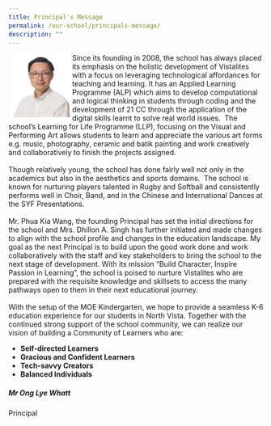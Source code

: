 ```yaml
---
title: Principal's Message
permalink: /our-school/principals-message/
description: ""
---
```

<img src="/images/Mr%20Ong%20Lye%20Whatt%20%20Principal.jpg" style="width:25%;" align = "left">Since its founding in 2008, the school has always placed its emphasis on the holistic development of Vistalites with a focus on leveraging technological affordances for teaching and learning. It has an Applied Learning Programme (ALP) which aims to develop computational and logical thinking in students through coding and the development of 21 CC through the application of the digital skills learnt to solve real world issues.  The school’s Learning for Life Programme (LLP), focusing on the Visual and Performing Art allows students to learn and appreciate the various art forms e.g. music, photography, ceramic and batik painting and work creatively and collaboratively to finish the projects assigned. <br> <br>Though relatively young, the school has done fairly well not only in the academics but also in the aesthetics and sports domains.  The school is known for nurturing players talented in Rugby and Softball and consistently performs well in Choir, Band, and in the Chinese and International Dances at the SYF Presentations. <br> <br>Mr. Phua Kia Wang, the founding Principal has set the initial directions for the school and Mrs. Dhillon A. Singh has further initiated and made changes to align with the school profile and changes in the education landscape. My goal as the next Principal is to build upon the good work done and work collaboratively with the staff and key stakeholders to bring the school to the next stage of development. With its mission “Build Character, Inspire Passion in Learning”, the school is poised to nurture Vistalites who are prepared with the requisite knowledge and skillsets to access the many pathways open to them in their next educational journey. <br> <br>With the setup of the MOE Kindergarten, we hope to provide a seamless K-6 education experience for our students in North Vista. Together with the continued strong support of the school community, we can realize our vision of building a Community of Learners who are:

* **Self-directed Learners**
* **Gracious and Confident Learners**
* **Tech-savvy Creators**
* **Balanced Individuals**

##### Mr Ong Lye Whatt  
Principal

